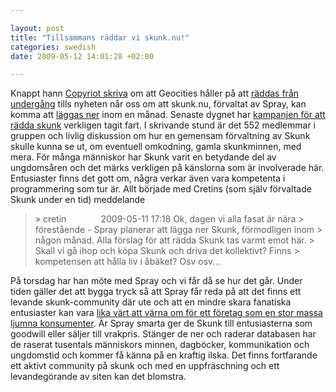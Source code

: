```yaml
--- 

layout: post
title: "Tillsammans räddar vi skunk.nu!" 
categories: swedish 
date: 2009-05-12 14:01:28 +02:00 

---
```


Knappt hann [Copyriot skriva](http://copyriot.se/2009/05/10/arkivhjaltar-raddar-geocities/) om att Geocities håller på att [räddas från undergång](http://www.archiveteam.org/index.php?title=Geocities) tills nyheten når oss om att skunk.nu, förvaltat av Spray, kan komma att [läggas ner](2009-05-05-internet-noll-del-2-fel-moln.html) inom en månad. Senaste dygnet har [kampanjen för att rädda skunk](http://www.facebook.com/group.php?gid=92311341966) verkligen tagit fart. I skrivande stund är det 552 medlemmar i gruppen och livlig diskussion om hur en gemensam förvaltning av Skunk skulle kunna se ut, om eventuell omkodning, gamla skunkminnen, med mera. För många människor har Skunk varit en betydande del av ungdomsåren och det märks verkligen på känslorna som är involverade här. Entusiaster finns det gott om, några verkar även vara kompetenta i programmering som tur är. Allt började med Cretins (som själv förvaltade Skunk under en tid) meddelande

> » cretin              2009-05-11 17:18 Ok, dagen vi alla fasat är nära > förestående - Spray planerar att lägga ner Skunk, förmodligen inom > någon månad. Alla förslag för att rädda Skunk tas varmt emot här. > Skall vi gå ihop och köpa Skunk och driva det kollektivt? Finns > kompetensen att hålla liv i åbäket? Osv osv...

På torsdag har han möte med Spray och vi får då se hur det går. Under tiden gäller det att bygga tryck så att Spray får reda på att det finns ett levande skunk-community där ute och att en mindre skara fanatiska entusiaster kan vara [lika värt att värna om för ett företag som en stor massa ljumna konsumenter](http://sethgodin.typepad.com/seths_blog/2009/05/do-you-have-customers-or-members.html). Är Spray smarta ger de Skunk till entusiasterna som goodwill eller säljer till vrakpris. Stänger de ner och raderar databasen har de raserat tusentals människors minnen, dagböcker, kommunikation och ungdomstid och kommer få känna på en kraftig ilska. Det finns fortfarande ett aktivt community på skunk och med en uppfräschning och ett levandegörande av siten kan det blomstra. 

